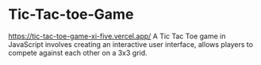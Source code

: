 # Tic-Tac-toe-Game
https://tic-tac-toe-game-xi-five.vercel.app/
A Tic Tac Toe game in JavaScript involves creating an interactive user interface, allows players to compete against each other on a 3x3 grid.
